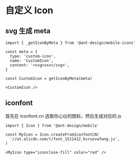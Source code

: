 # 自定义 Icon

## svg 生成 meta

```tsx | pure
import { _getIconByMeta } from '@ant-design/mobile-icons'

const meta = {
  type: 'custom-icon',
  name: 'CustomIcon',
  content: '<svg>xxx</svg>',
}

const CustomIcon = getIconByMeta(meta)

<CustomIcon />
```

## iconfont

首先在 iconfont.cn 选取你心仪的图标，然后生成对应的 js

```tsx | pure
import { Icon } from '@ant-design/mobile'

const MyIcon = Icon.createFromIconfontCN(
  '//at.alicdn.com/t/font_1511412_ksruzvafwng.js',
)

<MyIcon type="iconclose-fill" color="red" />
```
